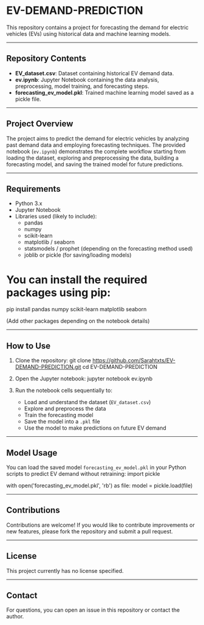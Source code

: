 # EV-DEMAND-PREDICTION

This repository contains a project for forecasting the demand for electric vehicles (EVs) using historical data and machine learning models.

---

## Repository Contents

- **EV_dataset.csv**: Dataset containing historical EV demand data.
- **ev.ipynb**: Jupyter Notebook containing the data analysis, preprocessing, model training, and forecasting steps.
- **forecasting_ev_model.pkl**: Trained machine learning model saved as a pickle file.

---

## Project Overview

The project aims to predict the demand for electric vehicles by analyzing past demand data and employing forecasting techniques. The provided notebook (`ev.ipynb`) demonstrates the complete workflow starting from loading the dataset, exploring and preprocessing the data, building a forecasting model, and saving the trained model for future predictions.

---

## Requirements

- Python 3.x
- Jupyter Notebook
- Libraries used (likely to include):
  - pandas
  - numpy
  - scikit-learn
  - matplotlib / seaborn
  - statsmodels / prophet (depending on the forecasting method used)
  - joblib or pickle (for saving/loading models)

# You can install the required packages using pip:
pip install pandas numpy scikit-learn matplotlib seaborn


(Add other packages depending on the notebook details)

---

## How to Use
1. Clone the repository:
   git clone https://github.com/Sarahtxts/EV-DEMAND-PREDICTION.git
   cd EV-DEMAND-PREDICTION
  
2. Open the Jupyter notebook:
   jupyter notebook ev.ipynb

   
3. Run the notebook cells sequentially to:
   - Load and understand the dataset (`EV_dataset.csv`)
   - Explore and preprocess the data
   - Train the forecasting model
   - Save the model into a `.pkl` file
   - Use the model to make predictions on future EV demand

---

## Model Usage

You can load the saved model `forecasting_ev_model.pkl` in your Python scripts to predict EV demand without retraining:
import pickle

with open('forecasting_ev_model.pkl', 'rb') as file:
model = pickle.load(file)


---

## Contributions

Contributions are welcome! If you would like to contribute improvements or new features, please fork the repository and submit a pull request.

---

## License

This project currently has no license specified.

---

## Contact

For questions, you can open an issue in this repository or contact the author.





